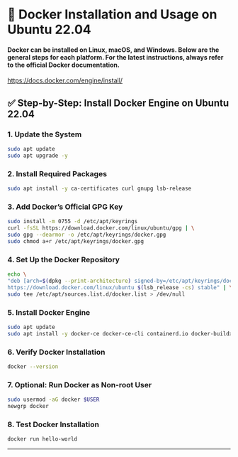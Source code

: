 # 🐳 Docker Installation and Usage on Ubuntu 22.04

#### Docker can be installed on Linux, macOS, and Windows. Below are the general steps for each platform. For the latest instructions, always refer to the official Docker documentation. 
https://docs.docker.com/engine/install/

## ✅ Step-by-Step: Install Docker Engine on Ubuntu 22.04

### 1. Update the System
```bash
sudo apt update
sudo apt upgrade -y
```

### 2. Install Required Packages
```bash
sudo apt install -y ca-certificates curl gnupg lsb-release
```

### 3. Add Docker’s Official GPG Key
```bash
sudo install -m 0755 -d /etc/apt/keyrings
curl -fsSL https://download.docker.com/linux/ubuntu/gpg | \
sudo gpg --dearmor -o /etc/apt/keyrings/docker.gpg
sudo chmod a+r /etc/apt/keyrings/docker.gpg
```

### 4. Set Up the Docker Repository
```bash
echo \
"deb [arch=$(dpkg --print-architecture) signed-by=/etc/apt/keyrings/docker.gpg] \
https://download.docker.com/linux/ubuntu $(lsb_release -cs) stable" | \
sudo tee /etc/apt/sources.list.d/docker.list > /dev/null
```

### 5. Install Docker Engine
```bash
sudo apt update
sudo apt install -y docker-ce docker-ce-cli containerd.io docker-buildx-plugin docker-compose-plugin
```

### 6. Verify Docker Installation
```bash
docker --version
```

### 7. Optional: Run Docker as Non-root User
```bash
sudo usermod -aG docker $USER
newgrp docker
```

### 8. Test Docker Installation
```bash
docker run hello-world
```
---
